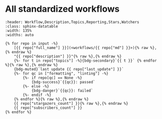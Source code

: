 # All standardized workflows

<!-- NOTE: the raw strings for commas are required to ensure correct line breaks-->

```{csv-table} All workflows according to 'standardized usage'
:header: Workflow,Description,Topics,Reporting,Stars,Watchers
:class: sphinx-datatable
:width: 135%
:widths: auto

{% for repo in input -%}
    [{{ repo["full_name"] }}](<workflows/{{ repo["md"] }}>){% raw %},{% endraw %}
    "{{ repo["description"] }}"{% raw %},{% endraw %}
    {%- for t in repo["topics"] -%}{bdg-secondary}`{{ t }}` {% endfor %}{% raw %},{% endraw %}
    {bdg-muted}`last update {{ repo["last_update"] }}`
    {%- for qc in ["formatting", "linting"] -%}
        {%- if repo[qc] == None -%}
            {bdg-success}`{{qc}}: passed`
        {%- else -%}
            {bdg-danger}`{{qc}}: failed`
        {%- endif -%}
    {% endfor %}{% raw %},{% endraw %}
    {{ repo["stargazers_count"] }}{% raw %},{% endraw %}
    {{ repo["subscribers_count"] }}
{% endfor %}
```
